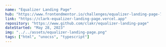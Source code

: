 ```yaml
---
name: "Equalizer Landing Page"
hub: "https://www.frontendmentor.io/challenges/equalizer-landing-page-7VJ4gp3DE"
link: "https://clark-equalizer-landing-page.vercel.app"
repository: "https://www.github.com/clakr/equalizer-landing-page"
dateStarted: "May 28, 2023"
img: "../../assets/equalizer-landing-page.png"
tags: ["html", "unocss", "typescript"]
---
```

